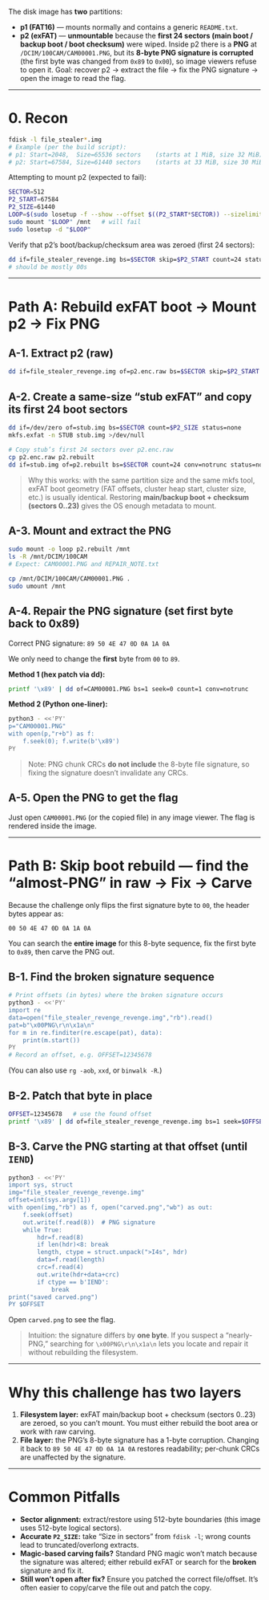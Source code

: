The disk image has **two** partitions:

* **p1 (FAT16)** — mounts normally and contains a generic `README.txt`.
* **p2 (exFAT)** — **unmountable** because the **first 24 sectors (main boot / backup boot / boot checksum)** were wiped.
  Inside p2 there is a **PNG** at `/DCIM/100CAM/CAM00001.PNG`, but its **8-byte PNG signature is corrupted** (the first byte was changed from `0x89` to `0x00`), so image viewers refuse to open it.
  Goal: recover p2 → extract the file → fix the PNG signature → open the image to read the flag.

---

# 0. Recon

```bash
fdisk -l file_stealer*.img
# Example (per the build script):
# p1: Start=2048,  Size=65536 sectors    (starts at 1 MiB, size 32 MiB)
# p2: Start=67584, Size=61440 sectors    (starts at 33 MiB, size 30 MiB)
```

Attempting to mount p2 (expected to fail):

```bash
SECTOR=512
P2_START=67584
P2_SIZE=61440
LOOP=$(sudo losetup -f --show --offset $((P2_START*SECTOR)) --sizelimit $((P2_SIZE*SECTOR)) file_stealer_revenge_revenge.img)
sudo mount "$LOOP" /mnt   # will fail
sudo losetup -d "$LOOP"
```

Verify that p2’s boot/backup/checksum area was zeroed (first 24 sectors):

```bash
dd if=file_stealer_revenge.img bs=$SECTOR skip=$P2_START count=24 status=none | hexdump -C | head
# should be mostly 00s
```

---

# Path A: Rebuild exFAT boot → Mount p2 → Fix PNG

## A-1. Extract p2 (raw)

```bash
dd if=file_stealer_revenge.img of=p2.enc.raw bs=$SECTOR skip=$P2_START count=$P2_SIZE status=none
```

## A-2. Create a same-size “stub exFAT” and copy its first 24 boot sectors

```bash
dd if=/dev/zero of=stub.img bs=$SECTOR count=$P2_SIZE status=none
mkfs.exfat -n STUB stub.img >/dev/null

# Copy stub’s first 24 sectors over p2.enc.raw
cp p2.enc.raw p2.rebuilt
dd if=stub.img of=p2.rebuilt bs=$SECTOR count=24 conv=notrunc status=none
```

> Why this works: with the same partition size and the same mkfs tool, exFAT boot geometry (FAT offsets, cluster heap start, cluster size, etc.) is usually identical. Restoring **main/backup boot + checksum (sectors 0..23)** gives the OS enough metadata to mount.

## A-3. Mount and extract the PNG

```bash
sudo mount -o loop p2.rebuilt /mnt
ls -R /mnt/DCIM/100CAM
# Expect: CAM00001.PNG and REPAIR_NOTE.txt

cp /mnt/DCIM/100CAM/CAM00001.PNG .
sudo umount /mnt
```

## A-4. Repair the PNG signature (set first byte back to 0x89)

Correct PNG signature: `89 50 4E 47 0D 0A 1A 0A`

We only need to change the **first** byte from `00` to `89`.

**Method 1 (hex patch via dd):**

```bash
printf '\x89' | dd of=CAM00001.PNG bs=1 seek=0 count=1 conv=notrunc
```

**Method 2 (Python one-liner):**

```bash
python3 - <<'PY'
p="CAM00001.PNG"
with open(p,"r+b") as f:
    f.seek(0); f.write(b'\x89')
PY
```

> Note: PNG chunk CRCs **do not include** the 8-byte file signature, so fixing the signature doesn’t invalidate any CRCs.

## A-5. Open the PNG to get the flag

Just open `CAM00001.PNG` (or the copied file) in any image viewer. The flag is rendered inside the image.

---

# Path B: Skip boot rebuild — find the “almost-PNG” in raw → Fix → Carve

Because the challenge only flips the first signature byte to `00`, the header bytes appear as:

```
00 50 4E 47 0D 0A 1A 0A
```

You can search the **entire image** for this 8-byte sequence, fix the first byte to `0x89`, then carve the PNG out.

## B-1. Find the broken signature sequence

```bash
# Print offsets (in bytes) where the broken signature occurs
python3 - <<'PY'
import re
data=open("file_stealer_revenge_revenge.img","rb").read()
pat=b"\x00PNG\r\n\x1a\n"
for m in re.finditer(re.escape(pat), data):
    print(m.start())
PY
# Record an offset, e.g. OFFSET=12345678
```

(You can also use `rg -aob`, `xxd`, or `binwalk -R`.)

## B-2. Patch that byte in place

```bash
OFFSET=12345678   # use the found offset
printf '\x89' | dd of=file_stealer_revenge_revenge.img bs=1 seek=$OFFSET count=1 conv=notrunc
```

## B-3. Carve the PNG starting at that offset (until `IEND`)

```bash
python3 - <<'PY'
import sys, struct
img="file_stealer_revenge_revenge.img"
offset=int(sys.argv[1])
with open(img,"rb") as f, open("carved.png","wb") as out:
    f.seek(offset)
    out.write(f.read(8))  # PNG signature
    while True:
        hdr=f.read(8)
        if len(hdr)<8: break
        length, ctype = struct.unpack(">I4s", hdr)
        data=f.read(length)
        crc=f.read(4)
        out.write(hdr+data+crc)
        if ctype == b'IEND':
            break
print("saved carved.png")
PY $OFFSET
```

Open `carved.png` to see the flag.

> Intuition: the signature differs by **one byte**. If you suspect a “nearly-PNG,” searching for `\x00PNG\r\n\x1a\n` lets you locate and repair it without rebuilding the filesystem.

---

# Why this challenge has two layers

1. **Filesystem layer:** exFAT main/backup boot + checksum (sectors 0..23) are zeroed, so you can’t mount. You must either rebuild the boot area or work with raw carving.
2. **File layer:** the PNG’s 8-byte signature has a 1-byte corruption. Changing it back to `89 50 4E 47 0D 0A 1A 0A` restores readability; per-chunk CRCs are unaffected by the signature.

---

# Common Pitfalls

* **Sector alignment:** extract/restore using 512-byte boundaries (this image uses 512-byte logical sectors).
* **Accurate `P2_SIZE`:** take “Size in sectors” from `fdisk -l`; wrong counts lead to truncated/overlong extracts.
* **Magic-based carving fails?** Standard PNG magic won’t match because the signature was altered; either rebuild exFAT or search for the **broken** signature and fix it.
* **Still won’t open after fix?** Ensure you patched the correct file/offset. It’s often easier to copy/carve the file out and patch the copy.
